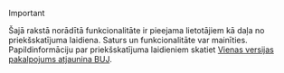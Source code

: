 > [!IMPORTANT]
> Šajā rakstā norādītā funkcionalitāte ir pieejama lietotājiem kā daļa no priekšskatījuma laidiena. Saturs un funkcionalitāte var mainīties. Papildinformāciju par priekšskatījuma laidieniem skatiet [Vienas versijas pakalpojums atjaunina BUJ](https://docs.microsoft.com/dynamics365/unified-operations/fin-and-ops/get-started/one-version).
